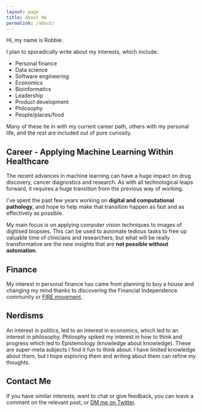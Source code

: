 ```yaml
---
layout: page
title: About Me
permalink: /about/
---
```


Hi, my name is Robbie.

I plan to sporadically write about my interests, which include:

- Personal finance
- Data science
- Software engineering
- Economics
- Bioinformatics
- Leadership
- Product development
- Philosophy
- People/places/food

Many of these tie in with my current career path, others with my personal life,
and the rest are included out of pure curiosity.

## Career - Applying Machine Learning Within Healthcare

The recent advances in machine learning can have a huge impact on drug discovery, cancer diagnostics and research.
As with all technological leaps forward, it requires a huge transition from the previous way of working.

I've spent the past few years working on **digital and computational pathology**,
and hope to help make that transition happen as fast and as effectively as possible.

My main focus is on applying computer vision techniques to images of digitised biopsies.
This can be used to automate tedious tasks to free up valuable time of clinicians and researchers;
but what will be really transformative are the new insights that are **not possible without automation**.

## Finance

My interest in personal finance has came from planning to buy a house and changing my mind
thanks to discovering the Financial Independence community or [FIRE movement](https://en.wikipedia.org/wiki/FIRE_movement).

## Nerdisms

An interest in politics, led to an interest in economics, which led to an interest in philosophy.
Philosphy spiked my interest in how to think and progress which led to Epistemology (knowledge about knowledge).
These are super-meta subjects I find it fun to think about.
I have limited knowledge about them, but I hope exploring them and writing about them can refine my thoughts.

## Contact Me

If you have similar interests, want to chat or give feedback, you can leave a comment on the relevant post,
or [DM me on Twitter](https://twitter.com/robjpalmer).
